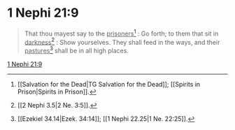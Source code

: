 # 1 Nephi 21:9

> That thou mayest say to the <u>prisoners</u>[^a] : Go forth; to them that sit in <u>darkness</u>[^b] : Show yourselves. They shall feed in the ways, and their <u>pastures</u>[^c] shall be in all high places.

[1 Nephi 21:9](https://www.churchofjesuschrist.org/study/scriptures/bofm/1-ne/21?lang=eng&id=p9#p9)


[^a]: [[Salvation for the Dead|TG Salvation for the Dead]]; [[Spirits in Prison|Spirits in Prison]].  
[^b]: [[2 Nephi 3.5|2 Ne. 3:5]].  
[^c]: [[Ezekiel 34.14|Ezek. 34:14]]; [[1 Nephi 22.25|1 Ne. 22:25]].  
